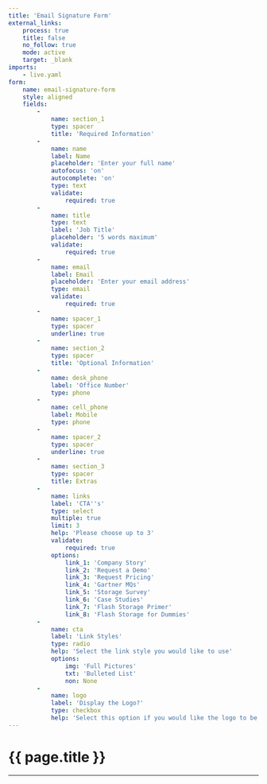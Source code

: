 ```yaml
---
title: 'Email Signature Form'
external_links:
    process: true
    title: false
    no_follow: true
    mode: active
    target: _blank
imports:
    - live.yaml
form:
    name: email-signature-form
    style: aligned
    fields:
        -
            name: section_1
            type: spacer
            title: 'Required Information'
        -
            name: name
            label: Name
            placeholder: 'Enter your full name'
            autofocus: 'on'
            autocomplete: 'on'
            type: text
            validate:
                required: true
        -
            name: title
            type: text
            label: 'Job Title'
            placeholder: '5 words maximum'
            validate:
                required: true
        -
            name: email
            label: Email
            placeholder: 'Enter your email address'
            type: email
            validate:
                required: true
        -
            name: spacer_1
            type: spacer
            underline: true
        -
            name: section_2
            type: spacer
            title: 'Optional Information'
        -
            name: desk_phone
            label: 'Office Number'
            type: phone
        -
            name: cell_phone
            label: Mobile
            type: phone
        -
            name: spacer_2
            type: spacer
            underline: true
        -
            name: section_3
            type: spacer
            title: Extras
        -
            name: links
            label: 'CTA''s'
            type: select
            multiple: true
            limit: 3
            help: 'Please choose up to 3'
            validate:
                required: true
            options:
                link_1: 'Company Story'
                link_2: 'Request a Demo'
                link_3: 'Request Pricing'
                link_4: 'Gartner MQs'
                link_5: 'Storage Survey'
                link_6: 'Case Studies'
                link_7: 'Flash Storage Primer'
                link_8: 'Flash Storage for Dummies'
        -
            name: cta
            label: 'Link Styles'
            type: radio
            help: 'Select the link style you would like to use'
            options:
                img: 'Full Pictures'
                txt: 'Bulleted List'
                non: None
        -
            name: logo
            label: 'Display the Logo?'
            type: checkbox
            help: 'Select this option if you would like the logo to be in your signature'
---
```


# {{ page.title }}
---